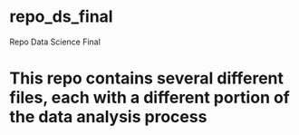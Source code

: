# repo_ds_final
Repo Data Science Final

# This repo contains several different files, each with a different portion of the data analysis process
